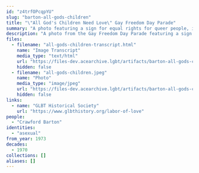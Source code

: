 ```yaml
---
id: "z4trfOPcqpYU"
slug: "barton-all-gods-children"
title: "\"All God's Children Need Love\" Gay Freedom Day Parade"
summary: "A photo featuring a sign for equal rights for queer people, including asexuals"
description: "A photo from the Gay Freedom Day Parade featuring a sign for equal rights for queer people, including asexuals"
files:
  - filename: "all-gods-children-transcript.html"
    name: "Image Transcript"
    media_type: "text/html"
    url: "https://files-dev.acearchive.lgbt/artifacts/barton-all-gods-children/all-gods-children-transcript.html"
    hidden: false
  - filename: "all-gods-children.jpeg"
    name: "Photo"
    media_type: "image/jpeg"
    url: "https://files-dev.acearchive.lgbt/artifacts/barton-all-gods-children/all-gods-children.jpeg"
    hidden: false
links:
  - name: "GLBT Historical Society"
    url: "https://www.glbthistory.org/labor-of-love"
people:
  - "Crawford Barton"
identities:
  - "asexual"
from_year: 1973
decades:
  - 1970
collections: []
aliases: []
---
```

